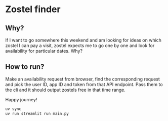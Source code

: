 # Zostel finder

## Why?

If I want to go somewhere this weekend and am looking for ideas on which zostel I can pay a visit, zostel expects me to
go one by one and look for availability for particular dates. Why?

## How to run?

Make an availability request from browser, find the corresponding request and pick the user ID, app ID and token from
that API endpoint. Pass them to the cli and it should output zostels free in that time range.

Happy journey!

```bash
uv sync
uv run streamlit run main.py
```
